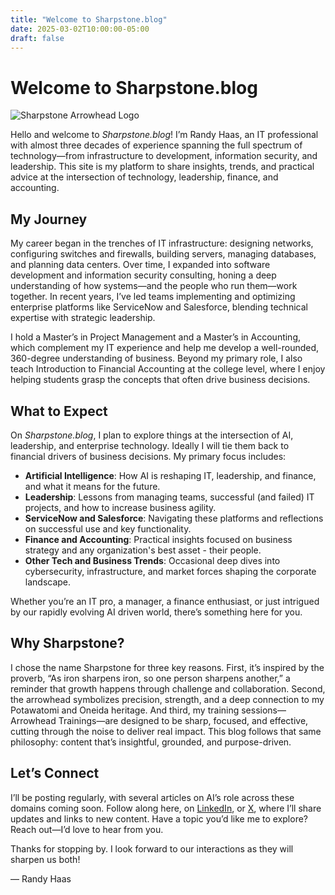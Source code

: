 ```yaml
---
title: "Welcome to Sharpstone.blog"
date: 2025-03-02T10:00:00-05:00
draft: false
---
```


# Welcome to Sharpstone.blog
![Sharpstone Arrowhead Logo](/images/arrowhead-logo.png "center")

Hello and welcome to *Sharpstone.blog*! I’m Randy Haas, an IT professional with almost three decades of experience spanning the full spectrum of technology—from infrastructure to development, information security, and leadership. This site is my platform to share insights, trends, and practical advice at the intersection of technology, leadership, finance, and accounting.

## My Journey
My career began in the trenches of IT infrastructure: designing networks, configuring switches and firewalls, building servers, managing databases, and planning data centers. Over time, I expanded into software development and information security consulting, honing a deep understanding of how systems—and the people who run them—work together. In recent years, I’ve led teams implementing and optimizing enterprise platforms like ServiceNow and Salesforce, blending technical expertise with strategic leadership.

I hold a Master’s in Project Management and a Master’s in Accounting, which complement my IT experience and help me develop a well-rounded, 360-degree understanding of business. Beyond my primary role, I also teach Introduction to Financial Accounting at the college level, where I enjoy helping students grasp the concepts that often drive business decisions.

## What to Expect
On *Sharpstone.blog*, I plan to explore things at the intersection of AI, leadership, and enterprise technology. Ideally I will tie them back to financial drivers of business decisions. My primary focus includes:
- **Artificial Intelligence**: How AI is reshaping IT, leadership, and finance, and what it means for the future.
- **Leadership**: Lessons from managing teams, successful (and failed) IT projects, and how to increase business agility.
- **ServiceNow and Salesforce**: Navigating these platforms and reflections on successful use and key functionality.
- **Finance and Accounting**: Practical insights focused on business strategy and any organization's best asset - their people.
- **Other Tech and Business Trends**: Occasional deep dives into cybersecurity, infrastructure, and market forces shaping the corporate landscape.

 Whether you’re an IT pro, a manager, a finance enthusiast, or just intrigued by our rapidly evolving AI driven world, there’s something here for you.

## Why Sharpstone?
I chose the name Sharpstone for three key reasons. First, it’s inspired by the proverb, “As iron sharpens iron, so one person sharpens another,” a reminder that growth happens through challenge and collaboration. Second, the arrowhead symbolizes precision, strength, and a deep connection to my Potawatomi and Oneida heritage. And third, my training sessions—Arrowhead Trainings—are designed to be sharp, focused, and effective, cutting through the noise to deliver real impact. This blog follows that same philosophy: content that’s insightful, grounded, and purpose-driven.

## Let’s Connect
I’ll be posting regularly, with several articles on AI’s role across these domains coming soon. Follow along here, on [LinkedIn](https://linkedin.com/in/rghaas), or [X](https://x.com/therandyhaas), where I’ll share updates and links to new content. Have a topic you’d like me to explore? Reach out—I’d love to hear from you.

Thanks for stopping by. I look forward to our interactions as they will sharpen us both!

— Randy Haas